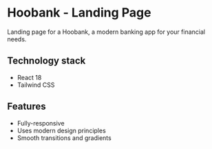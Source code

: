 # Hoobank - Landing Page

Landing page for a Hoobank, a modern banking app for your financial needs.

## Technology stack

- React 18
- Tailwind CSS

## Features

- Fully-responsive
- Uses modern design principles
- Smooth transitions and gradients

